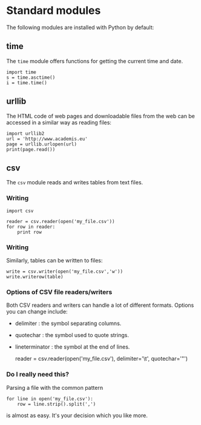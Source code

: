 
# Standard modules

The following modules are installed with Python by default:

## time

The `time` module offers functions for getting the current time and date.

    import time
    s = time.asctime()
    i = time.time()

## urllib

The HTML code of web pages and downloadable files from the web can be accessed in a similar way as reading files:

    import urllib2
    url = 'http://www.academis.eu'
    page = urllib.urlopen(url)
    print(page.read())

## csv

The `csv` module reads and writes tables from text files.

### Writing

    import csv

    reader = csv.reader(open('my_file.csv'))
    for row in reader:
        print row

### Writing
Similarly, tables can be written to files:

    write = csv.writer(open('my_file.csv','w'))
    write.writerow(table)

### Options of CSV file readers/writers
Both CSV readers and writers can handle a lot of different formats. Options you can change include:

* delimiter : the symbol separating columns.
* quotechar : the symbol used to quote strings.
* lineterminator : the symbol at the end of lines.

    reader = csv.reader(open('my_file.csv'),  delimiter='\t', quotechar='"')

### Do I really need this?

Parsing a file with the common pattern

    for line in open('my_file.csv'):
        row = line.strip().split(',')

is almost as easy. It's your decision which you like more.
